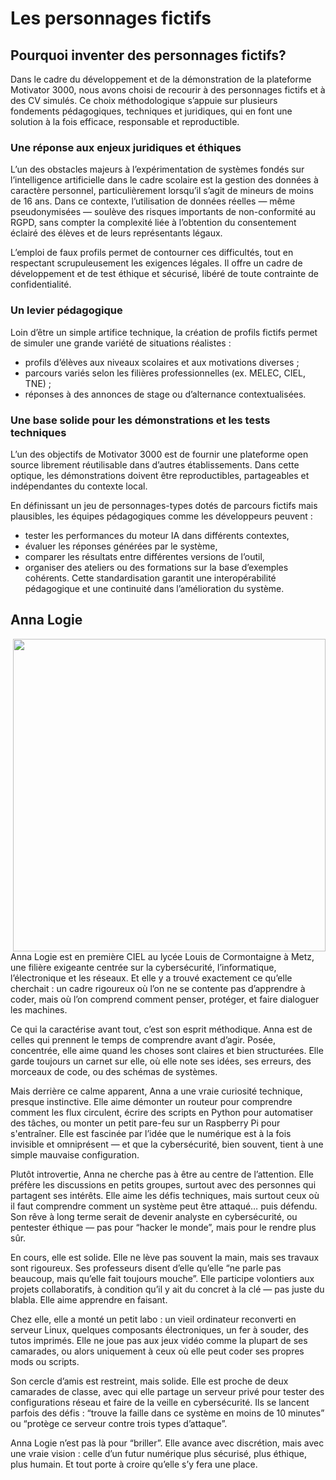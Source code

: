 # Les personnages fictifs

## Pourquoi inventer des personnages fictifs?

Dans le cadre du développement et de la démonstration de la plateforme Motivator 3000, nous avons choisi de recourir à des personnages fictifs et à des CV simulés. Ce choix méthodologique s’appuie sur plusieurs fondements pédagogiques, techniques et juridiques, qui en font une solution à la fois efficace, responsable et reproductible.

### Une réponse aux enjeux juridiques et éthiques
L’un des obstacles majeurs à l’expérimentation de systèmes fondés sur l’intelligence artificielle dans le cadre scolaire est la gestion des données à caractère personnel, particulièrement lorsqu’il s’agit de mineurs de moins de 16 ans. Dans ce contexte, l’utilisation de données réelles — même pseudonymisées — soulève des risques importants de non-conformité au RGPD, sans compter la complexité liée à l’obtention du consentement éclairé des élèves et de leurs représentants légaux.

L’emploi de faux profils permet de contourner ces difficultés, tout en respectant scrupuleusement les exigences légales. Il offre un cadre de développement et de test éthique et sécurisé, libéré de toute contrainte de confidentialité.

### Un levier pédagogique
Loin d’être un simple artifice technique, la création de profils fictifs permet de simuler une grande variété de situations réalistes :
- profils d’élèves aux niveaux scolaires et aux motivations diverses ;
- parcours variés selon les filières professionnelles (ex. MELEC, CIEL, TNE) ;
- réponses à des annonces de stage ou d’alternance contextualisées.

### Une base solide pour les démonstrations et les tests techniques
L’un des objectifs de Motivator 3000 est de fournir une plateforme open source librement réutilisable dans d’autres établissements. Dans cette optique, les démonstrations doivent être reproductibles, partageables et indépendantes du contexte local.

En définissant un jeu de personnages-types dotés de parcours fictifs mais plausibles, les équipes pédagogiques comme les développeurs peuvent :
- tester les performances du moteur IA dans différents contextes,
- évaluer les réponses générées par le système,
- comparer les résultats entre différentes versions de l’outil,
- organiser des ateliers ou des formations sur la base d’exemples cohérents.
Cette standardisation garantit une interopérabilité pédagogique et une continuité dans l’amélioration du système.


## Anna Logie

<img align="right" src="https://github.com/user-attachments/assets/80503c4d-f916-4101-805e-064c69a92dcc" height="500">

Anna Logie est en première CIEL au lycée Louis de Cormontaigne à Metz, une filière exigeante centrée sur la cybersécurité, l’informatique, l’électronique et les réseaux. Et elle y a trouvé exactement ce qu’elle cherchait : un cadre rigoureux où l’on ne se contente pas d’apprendre à coder, mais où l’on comprend comment penser, protéger, et faire dialoguer les machines.

Ce qui la caractérise avant tout, c’est son esprit méthodique. Anna est de celles qui prennent le temps de comprendre avant d’agir. Posée, concentrée, elle aime quand les choses sont claires et bien structurées. Elle garde toujours un carnet sur elle, où elle note ses idées, ses erreurs, des morceaux de code, ou des schémas de systèmes.

Mais derrière ce calme apparent, Anna a une vraie curiosité technique, presque instinctive. Elle aime démonter un routeur pour comprendre comment les flux circulent, écrire des scripts en Python pour automatiser des tâches, ou monter un petit pare-feu sur un Raspberry Pi pour s'entraîner. Elle est fascinée par l’idée que le numérique est à la fois invisible et omniprésent — et que la cybersécurité, bien souvent, tient à une simple mauvaise configuration.

Plutôt introvertie, Anna ne cherche pas à être au centre de l’attention. Elle préfère les discussions en petits groupes, surtout avec des personnes qui partagent ses intérêts. Elle aime les défis techniques, mais surtout ceux où il faut comprendre comment un système peut être attaqué… puis défendu. Son rêve à long terme serait de devenir analyste en cybersécurité, ou pentester éthique — pas pour “hacker le monde”, mais pour le rendre plus sûr.

En cours, elle est solide. Elle ne lève pas souvent la main, mais ses travaux sont rigoureux. Ses professeurs disent d’elle qu’elle “ne parle pas beaucoup, mais qu’elle fait toujours mouche”. Elle participe volontiers aux projets collaboratifs, à condition qu’il y ait du concret à la clé — pas juste du blabla. Elle aime apprendre en faisant.

Chez elle, elle a monté un petit labo : un vieil ordinateur reconverti en serveur Linux, quelques composants électroniques, un fer à souder, des tutos imprimés. Elle ne joue pas aux jeux vidéo comme la plupart de ses camarades, ou alors uniquement à ceux où elle peut coder ses propres mods ou scripts.

Son cercle d’amis est restreint, mais solide. Elle est proche de deux camarades de classe, avec qui elle partage un serveur privé pour tester des configurations réseau et faire de la veille en cybersécurité. Ils se lancent parfois des défis : “trouve la faille dans ce système en moins de 10 minutes” ou “protège ce serveur contre trois types d’attaque”.

Anna Logie n’est pas là pour “briller”. Elle avance avec discrétion, mais avec une vraie vision : celle d’un futur numérique plus sécurisé, plus éthique, plus humain. Et tout porte à croire qu’elle s’y fera une place.

